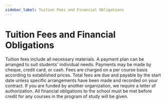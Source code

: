 ```yaml
---
sidebar_label: Tuition Fees and Financial Obligations
---
```

# Tuition Fees and Financial Obligations
Tuition fees include all necessary materials. A payment plan can be arranged to suit students' individual needs. Payments may be made by cheque, credit card, or cash. Fees are charged on a per course basis according to established prices. Total fees are due and payable by the start date unless specific arrangements have been made and recorded on your contract. If you are funded by another organization, we require a letter of authorization. All financial obligations to the school must be met before credit for any courses in the program of study will be given.
